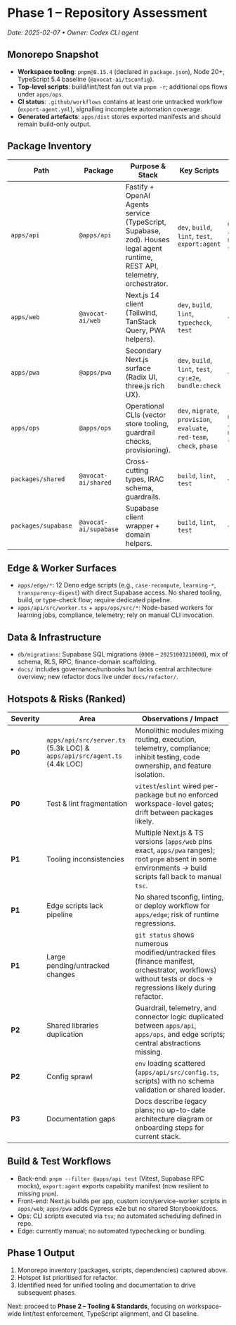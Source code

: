 # Phase 1 – Repository Assessment

_Date: 2025-02-07 • Owner: Codex CLI agent_

## Monorepo Snapshot
- **Workspace tooling**: `pnpm@8.15.4` (declared in `package.json`), Node 20+, TypeScript 5.4 baseline (`@avocat-ai/tsconfig`).
- **Top-level scripts**: build/lint/test fan out via `pnpm -r`; additional ops flows under `apps/ops`.
- **CI status**: `.github/workflows` contains at least one untracked workflow (`export-agent.yml`), signalling incomplete automation coverage.
- **Generated artefacts**: `apps/dist` stores exported manifests and should remain build-only output.

## Package Inventory
| Path | Package | Purpose & Stack | Key Scripts | Internal Deps |
| --- | --- | --- | --- | --- |
| `apps/api` | `@apps/api` | Fastify + OpenAI Agents service (TypeScript, Supabase, zod). Houses legal agent runtime, REST API, telemetry, orchestrator. | `dev`, `build`, `lint`, `test`, `export:agent` | `@avocat-ai/shared`, `@avocat-ai/supabase` |
| `apps/web` | `@avocat-ai/web` | Next.js 14 client (Tailwind, TanStack Query, PWA helpers). | `dev`, `build`, `lint`, `typecheck`, `test` | — |
| `apps/pwa` | `@apps/pwa` | Secondary Next.js surface (Radix UI, three.js rich UX). | `dev`, `build`, `lint`, `test`, `cy:e2e`, `bundle:check` | — |
| `apps/ops` | `@apps/ops` | Operational CLIs (vector store tooling, guardrail checks, provisioning). | `dev`, `migrate`, `provision`, `evaluate`, `red-team`, `check`, `phase` | `@avocat-ai/shared`, `@avocat-ai/supabase` |
| `packages/shared` | `@avocat-ai/shared` | Cross-cutting types, IRAC schema, guardrails. | `build`, `lint`, `test` | — |
| `packages/supabase` | `@avocat-ai/supabase` | Supabase client wrapper + domain helpers. | `build`, `lint`, `test` | — |

## Edge & Worker Surfaces
- `apps/edge/*`: 12 Deno edge scripts (e.g., `case-recompute`, `learning-*`, `transparency-digest`) with direct Supabase access. No shared tooling, build, or type-check flow; require dedicated pipeline.
- `apps/api/src/worker.ts` + `apps/ops/src/*`: Node-based workers for learning jobs, compliance, telemetry; rely on manual CLI invocation.

## Data & Infrastructure
- `db/migrations`: Supabase SQL migrations (`0000` – `20251003210000`), mix of schema, RLS, RPC, finance-domain scaffolding.
- `docs/` includes governance/runbooks but lacks central architecture overview; new refactor docs live under `docs/refactor/`.

## Hotspots & Risks (Ranked)
| Severity | Area | Observations / Impact |
| --- | --- | --- |
| **P0** | `apps/api/src/server.ts` (5.3k LOC) & `apps/api/src/agent.ts` (4.4k LOC) | Monolithic modules mixing routing, execution, telemetry, compliance; inhibit testing, code ownership, and feature isolation. |
| **P0** | Test & lint fragmentation | `vitest`/`eslint` wired per-package but no enforced workspace-level gates; drift between packages likely. |
| **P1** | Tooling inconsistencies | Multiple Next.js & TS versions (`apps/web` pins exact, `apps/pwa` ranges); root `pnpm` absent in some environments → build scripts fall back to manual `tsc`. |
| **P1** | Edge scripts lack pipeline | No shared tsconfig, linting, or deploy workflow for `apps/edge`; risk of runtime regressions. |
| **P1** | Large pending/untracked changes | `git status` shows numerous modified/untracked files (finance manifest, orchestrator, workflows) without tests or docs → regressions likely during refactor. |
| **P2** | Shared libraries duplication | Guardrail, telemetry, and connector logic duplicated between `apps/api`, `apps/ops`, and edge scripts; central abstractions missing. |
| **P2** | Config sprawl | `env` loading scattered (`apps/api/src/config.ts`, scripts) with no schema validation or shared loader. |
| **P3** | Documentation gaps | Docs describe legacy plans; no up-to-date architecture diagram or onboarding steps for current stack. |

## Build & Test Workflows
- Back-end: `pnpm --filter @apps/api test` (Vitest, Supabase RPC mocks), `export:agent` exports capability manifest (now resilient to missing `pnpm`).
- Front-end: Next.js builds per app, custom icon/service-worker scripts in `apps/web`; `apps/pwa` adds Cypress e2e but no shared Storybook/docs.
- Ops: CLI scripts executed via `tsx`; no automated scheduling defined in repo.
- Edge: currently manual; no automated typechecking or bundling.

## Phase 1 Output
1. Monorepo inventory (packages, scripts, dependencies) captured above.
2. Hotspot list prioritised for refactor.
3. Identified need for unified tooling and documentation to drive subsequent phases.

Next: proceed to **Phase 2 – Tooling & Standards**, focusing on workspace-wide lint/test enforcement, TypeScript alignment, and CI baseline.
